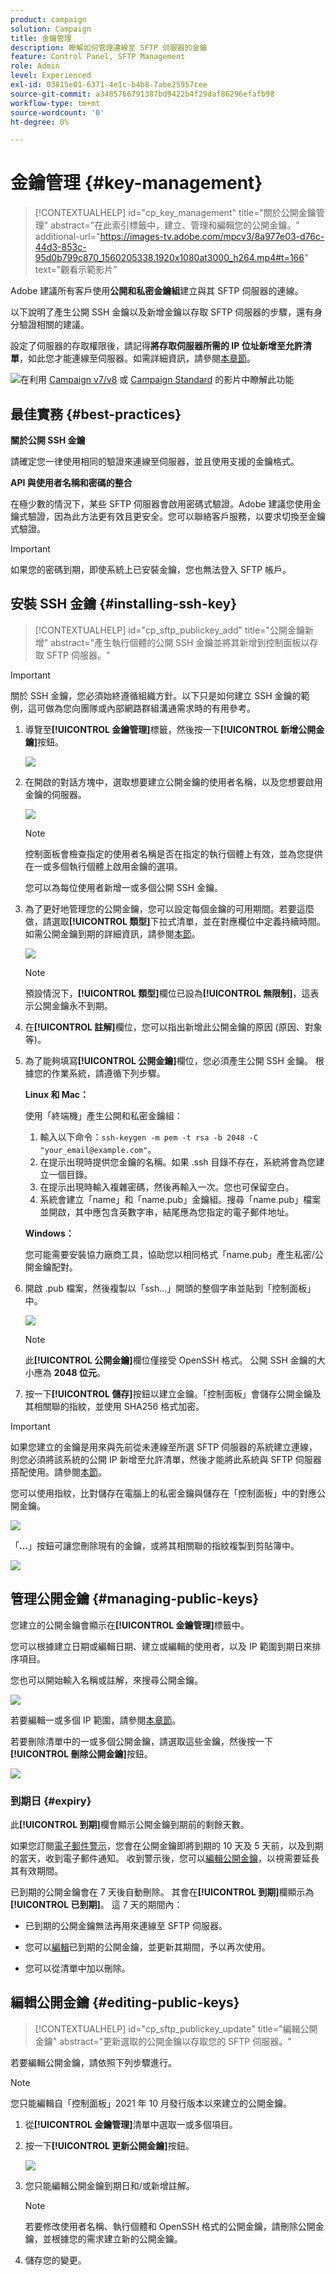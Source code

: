 ```yaml
---
product: campaign
solution: Campaign
title: 金鑰管理
description: 瞭解如何管理連線至 SFTP 伺服器的金鑰
feature: Control Panel, SFTP Management
role: Admin
level: Experienced
exl-id: 03815e01-6371-4e1c-b4b8-7abe25957cee
source-git-commit: a3485766791387bd9422b4f29daf86296efafb98
workflow-type: tm+mt
source-wordcount: '0'
ht-degree: 0%

---
```


# 金鑰管理 {#key-management}

>[!CONTEXTUALHELP]
>id="cp_key_management"
>title="關於公開金鑰管理"
>abstract="在此索引標籤中，建立、管理和編輯您的公開金鑰。"
>additional-url="https://images-tv.adobe.com/mpcv3/8a977e03-d76c-44d3-853c-95d0b799c870_1560205338.1920x1080at3000_h264.mp4#t=166" text="觀看示範影片"

Adobe 建議所有客戶使用&#x200B;**公開和私密金鑰組**&#x200B;建立與其 SFTP 伺服器的連線。

以下說明了產生公開 SSH 金鑰以及新增金鑰以存取 SFTP 伺服器的步驟，還有身分驗證相關的建議。

設定了伺服器的存取權限後，請記得&#x200B;**將存取伺服器所需的 IP 位址新增至允許清單**，如此您才能連線至伺服器。如需詳細資訊，請參閱[本章節](../../instances-settings/using/ip-allow-listing-instance-access.md)。

![](assets/do-not-localize/how-to-video.png)在利用 [Campaign v7/v8](https://experienceleague.adobe.com/docs/campaign-classic-learn/control-panel/sftp-management/generate-ssh-key.html?lang=zh-Hant#sftp-management) 或 [Campaign Standard](https://experienceleague.adobe.com/docs/campaign-standard-learn/control-panel/sftp-management/generate-ssh-key.html?lang=zh-Hant#sftp-management) 的影片中瞭解此功能

## 最佳實務 {#best-practices}

**關於公開 SSH 金鑰**

請確定您一律使用相同的驗證來連線至伺服器，並且使用支援的金鑰格式。

**API 與使用者名稱和密碼的整合**

在極少數的情況下，某些 SFTP 伺服器會啟用密碼式驗證。Adobe 建議您使用金鑰式驗證，因為此方法更有效且更安全。您可以聯絡客戶服務，以要求切換至金鑰式驗證。

>[!IMPORTANT]
>
>如果您的密碼到期，即使系統上已安裝金鑰，您也無法登入 SFTP 帳戶。

## 安裝 SSH 金鑰 {#installing-ssh-key}

>[!CONTEXTUALHELP]
>id="cp_sftp_publickey_add"
>title="公開金鑰新增"
>abstract="產生執行個體的公開 SSH 金鑰並將其新增到控制面板以存取 SFTP 伺服器。"

>[!IMPORTANT]
>
>關於 SSH 金鑰，您必須始終遵循組織方針。以下只是如何建立 SSH 金鑰的範例，這可做為您向團隊或內部網路群組溝通需求時的有用參考。

1. 導覽至&#x200B;**[!UICONTROL 金鑰管理]**&#x200B;標籤，然後按一下&#x200B;**[!UICONTROL 新增公開金鑰]**&#x200B;按鈕。

   ![](assets/key0.png)

1. 在開啟的對話方塊中，選取想要建立公開金鑰的使用者名稱，以及您想要啟用金鑰的伺服器。

   ![](assets/key1.png)

   >[!NOTE]
   >
   >控制面板會檢查指定的使用者名稱是否在指定的執行個體上有效，並為您提供在一或多個執行個體上啟用金鑰的選項。
   >
   >您可以為每位使用者新增一或多個公開 SSH 金鑰。

1. 為了更好地管理您的公開金鑰，您可以設定每個金鑰的可用期間。若要這麼做，請選取&#x200B;**[!UICONTROL 類型]**&#x200B;下拉式清單，並在對應欄位中定義持續時間。 如需公開金鑰到期的詳細資訊，請參閱[本節](#expiry)。

   ![](assets/key_expiry.png)

   >[!NOTE]
   >
   >預設情況下，**[!UICONTROL 類型]**&#x200B;欄位已設為&#x200B;**[!UICONTROL 無限制]**，這表示公開金鑰永不到期。

1. 在&#x200B;**[!UICONTROL 註解]**&#x200B;欄位，您可以指出新增此公開金鑰的原因 (原因、對象等)。

1. 為了能夠填寫&#x200B;**[!UICONTROL 公開金鑰]**&#x200B;欄位，您必須產生公開 SSH 金鑰。 根據您的作業系統，請遵循下列步驟。

   **Linux 和 Mac：**

   使用「終端機」產生公開和私密金鑰組：
   1. 輸入以下命令：`ssh-keygen -m pem -t rsa -b 2048 -C "your_email@example.com"`。
   1. 在提示出現時提供您金鑰的名稱。如果 .ssh 目錄不存在，系統將會為您建立一個目錄。
   1. 在提示出現時輸入複雜密碼，然後再輸入一次。您也可保留空白。
   1. 系統會建立「name」和「name.pub」金鑰組。搜尋「name.pub」檔案並開啟，其中應包含英數字串，結尾應為您指定的電子郵件地址。

   **Windows：**

   您可能需要安裝協力廠商工具，協助您以相同格式「name.pub」產生私密/公開金鑰配對。

1. 開啟 .pub 檔案，然後複製以「ssh...」開頭的整個字串並貼到「控制面板」中。

   ![](assets/publickey.png)

   >[!NOTE]
   >
   >此&#x200B;**[!UICONTROL 公開金鑰]**&#x200B;欄位僅接受 OpenSSH 格式。 公開 SSH 金鑰的大小應為 **2048 位元**。

1. 按一下&#x200B;**[!UICONTROL 儲存]**&#x200B;按鈕以建立金鑰。「控制面板」會儲存公開金鑰及其相關聯的指紋，並使用 SHA256 格式加密。

>[!IMPORTANT]
>
>如果您建立的金鑰是用來與先前從未連線至所選 SFTP 伺服器的系統建立連線，則您必須將該系統的公開 IP 新增至允許清單，然後才能將此系統與 SFTP 伺服器搭配使用。請參閱[本節](ip-range-allow-listing.md)。

您可以使用指紋，比對儲存在電腦上的私密金鑰與儲存在「控制面板」中的對應公開金鑰。

![](assets/fingerprint_compare.png)

「**...**」按鈕可讓您刪除現有的金鑰，或將其相關聯的指紋複製到剪貼簿中。

![](assets/key_options.png)

## 管理公開金鑰 {#managing-public-keys}

您建立的公開金鑰會顯示在&#x200B;**[!UICONTROL 金鑰管理]**&#x200B;標籤中。

您可以根據建立日期或編輯日期、建立或編輯的使用者，以及 IP 範圍到期日來排序項目。

您也可以開始輸入名稱或註解，來搜尋公開金鑰。

![](assets/control_panel_key_management_sort.png)

若要編輯一或多個 IP 範圍，請參閱[本章節](#editing-public-keys)。

若要刪除清單中的一或多個公開金鑰，請選取這些金鑰，然後按一下&#x200B;**[!UICONTROL 刪除公開金鑰]**&#x200B;按鈕。

![](assets/control_panel_delete_key.png)

### 到期日 {#expiry}

此&#x200B;**[!UICONTROL 到期]**&#x200B;欄會顯示公開金鑰到期前的剩餘天數。

如果您訂閱[電子郵件警示](../../performance-monitoring/using/email-alerting.md)，您會在公開金鑰即將到期的 10 天及 5 天前，以及到期的當天，收到電子郵件通知。 收到警示後，您可以[編輯公開金鑰](#editing-public-keys)，以視需要延長其有效期間。

已到期的公開金鑰會在 7 天後自動刪除。 其會在&#x200B;**[!UICONTROL 到期]**&#x200B;欄顯示為&#x200B;**[!UICONTROL 已到期]**。 這 7 天的期間內：

* 已到期的公開金鑰無法再用來連線至 SFTP 伺服器。

* 您可以[編輯](#editing-public-keys)已到期的公開金鑰，並更新其期間，予以再次使用。

* 您可以從清單中加以刪除。

## 編輯公開金鑰 {#editing-public-keys}

>[!CONTEXTUALHELP]
>id="cp_sftp_publickey_update"
>title="編輯公開金鑰"
>abstract="更新選取的公開金鑰以存取您的 SFTP 伺服器。"

若要編輯公開金鑰，請依照下列步驟進行。

>[!NOTE]
>
>您只能編輯自「控制面板」2021 年 10 月發行版本以來建立的公開金鑰。

1. 從&#x200B;**[!UICONTROL 金鑰管理]**&#x200B;清單中選取一或多個項目。
1. 按一下&#x200B;**[!UICONTROL 更新公開金鑰]**&#x200B;按鈕。

   ![](assets/control_panel_edit_key.png)

1. 您只能編輯公開金鑰到期日和/或新增註解。

   >[!NOTE]
   >
   >若要修改使用者名稱、執行個體和 OpenSSH 格式的公開金鑰，請刪除公開金鑰，並根據您的需求建立新的公開金鑰。

1. 儲存您的變更。

